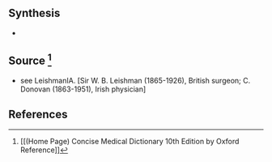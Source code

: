 ## Synthesis
- 
## Source [^1]
- see LeishmanIA. \[Sir W. B. Leishman (1865-1926), British surgeon; C. Donovan (1863-1951), Irish physician]
## References

[^1]: [[(Home Page) Concise Medical Dictionary 10th Edition by Oxford Reference]]